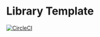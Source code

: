 # Library Template

[![CircleCI](https://circleci.com/gh/crowdanalyzer/transactions/tree/master.svg?style=shield&circle-token=79d3b9ba3c54691eb05b833d9cc63e151bd77cc8)](https://circleci.com/gh/crowdanalyzer/transactions/tree/master)
